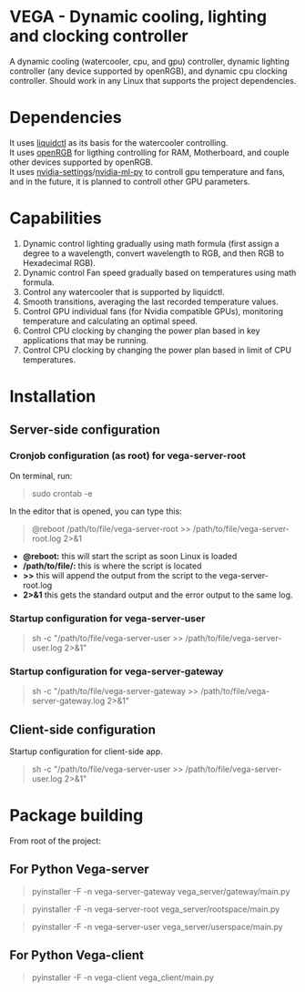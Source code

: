 # VEGA - Dynamic cooling, lighting and clocking controller

A dynamic cooling (watercooler, cpu, and gpu) controller, dynamic lighting controller (any device supported by openRGB), and dynamic cpu clocking controller. Should work in any Linux that supports the project dependencies.

# Dependencies

It uses [liquidctl](https://github.com/liquidctl/liquidctl) as its basis for the watercooler controlling.\
It uses [openRGB](https://gitlab.com/CalcProgrammer1/OpenRGB) for ligthing controlling for RAM, Motherboard, and couple other devices supported by openRGB.\
It uses [nvidia-settings]()/[nvidia-ml-py](https://pypi.org/project/nvidia-ml-py/) to controll gpu temperature and fans, and in the future, it is planned to controll other GPU parameters.

# Capabilities

1. Dynamic control lighting gradually using math formula (first assign a degree to a wavelength, convert wavelength to RGB, and then RGB to Hexadecimal RGB).
2. Dynamic control Fan speed gradually based on temperatures using math formula.
3. Control any watercooler that is supported by liquidctl.
4. Smooth transitions, averaging the last recorded temperature values.
5. Control GPU individual fans (for Nvidia compatible GPUs), monitoring temperature and calculating an optimal speed.
6. Control CPU clocking by changing the power plan based in key applications that may be running.
7. Control CPU clocking by changing the power plan based in limit of CPU temperatures.

# Installation

## Server-side configuration

### Cronjob configuration (as root) for vega-server-root

On terminal, run:

> sudo crontab -e

In the editor that is opened, you can type this:

> @reboot /path/to/file/vega-server-root >> /path/to/file/vega-server-root.log 2>&1

- **@reboot:** this will start the script as soon Linux is loaded
- **/path/to/file/:** this is where the script is located
- **>>** this will append the output from the script to the vega-server-root.log
- **2>&1** this gets the standard output and the error output to the same log.

### Startup configuration for vega-server-user

> sh -c "/path/to/file/vega-server-user >> /path/to/file/vega-server-user.log 2>&1"

### Startup configuration for vega-server-gateway

> sh -c "/path/to/file/vega-server-gateway >> /path/to/file/vega-server-gateway.log 2>&1"


## Client-side configuration

Startup configuration for client-side app.

> sh -c "/path/to/file/vega-server-user >> /path/to/file/vega-server-user.log 2>&1"

# Package building

From root of the project:

## For Python Vega-server

> pyinstaller -F -n vega-server-gateway vega_server/gateway/main.py

> pyinstaller -F -n vega-server-root vega_server/rootspace/main.py

> pyinstaller -F -n vega-server-user vega_server/userspace/main.py

## For Python Vega-client

> pyinstaller -F -n vega-client vega_client/main.py
